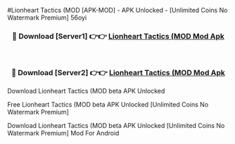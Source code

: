 #Lionheart Tactics (MOD [APK-MOD] - APK Unlocked - [Unlimited Coins No Watermark Premium] 56oyi



<div align="center">

<h3>🔴 Download [Server1] 👉👉 <a href="https://momento.my/?title=Lionheart_Tactics_(MOD">Lionheart Tactics (MOD Mod Apk</a></h3><br>

<h3>🔴 Download [Server2] 👉👉 <a href="https://momento.my/?title=Lionheart_Tactics_(MOD">Lionheart Tactics (MOD Mod Apk</a></h3>
</div>



Download Lionheart Tactics (MOD beta APK Unlocked

Free Lionheart Tactics (MOD beta APK Unlocked [Unlimited Coins No Watermark Premium]

Download Lionheart Tactics (MOD beta APK Unlocked [Unlimited Coins No Watermark Premium] Mod For Android

